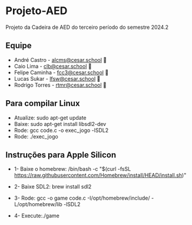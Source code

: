# Projeto-AED

Projeto da Cadeira de AED do terceiro período do semestre 2024.2

## Equipe

- André Castro - alcms@cesar.school 📩 
- Caio Lima - clb@cesar.school 📩
- Felipe Caminha - fcc3@cesar.school 📩
- Lucas Sukar - lfsw@cesar.school 📩
- Rodrigo Torres - rtmr@cesar.school 📩

## Para compilar Linux
- Atualize: sudo apt-get update
- Baixe: sudo apt-get install libsdl2-dev
- Rode: gcc code.c -o exec_jogo -lSDL2
- Rode: ./exec_jogo

## Instruções para Apple Silicon
- 1- Baixe o homebrew: /bin/bash -c "$(curl -fsSL https://raw.githubusercontent.com/Homebrew/install/HEAD/install.sh)"

- 2- Baixe SDL2: brew install sdl2
 
- 3- Rode: gcc -o game code.c -I/opt/homebrew/include/ -L/opt/homebrew/lib -lSDL2
  
- 4- Execute:./game
